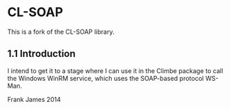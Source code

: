 CL-SOAP
=========

This is a fork of the CL-SOAP library. 

1.1 Introduction
------------------

I intend to get it to a stage where I can use it in the Climbe package to call the Windows WinRM service, which uses the SOAP-based protocol WS-Man.




Frank James 2014


